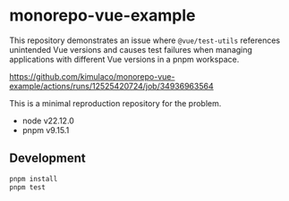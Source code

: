 # monorepo-vue-example

This repository demonstrates an issue where `@vue/test-utils` references unintended Vue versions and causes test failures when managing applications with different Vue versions in a pnpm workspace.

https://github.com/kimulaco/monorepo-vue-example/actions/runs/12525420724/job/34936963564

This is a minimal reproduction repository for the problem.

- node v22.12.0
- pnpm v9.15.1

## Development

```sh
pnpm install
pnpm test
```

